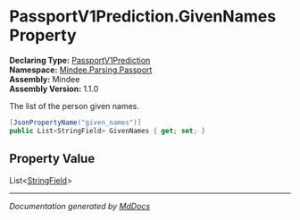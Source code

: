 ﻿<!--  
  <auto-generated>   
    The contents of this file were generated by a tool.  
    Changes to this file may be list if the file is regenerated  
  </auto-generated>   
-->

# PassportV1Prediction.GivenNames Property

**Declaring Type:** [PassportV1Prediction](../index.md)  
**Namespace:** [Mindee.Parsing.Passport](../../index.md)  
**Assembly:** Mindee  
**Assembly Version:** 1.1.0

The list of the person given names.

```csharp
[JsonPropertyName("given_names")]
public List<StringField> GivenNames { get; set; }
```

## Property Value

List\<[StringField](../../../Common/StringField/index.md)\>

___

*Documentation generated by [MdDocs](https://github.com/ap0llo/mddocs)*

